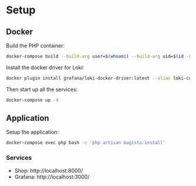 # Setup

## Docker

Build the PHP container:

```bash
docker-compose build --build-arg user=$(whoami) --build-arg uid=$(id -u)
```

Install the docker driver for Loki:
```bash
docker plugin install grafana/loki-docker-driver:latest --alias loki-compose --grant-all-permissions
```

Then start up all the services:

```bash
docker-compose up -d
```

## Application

Setup the application:

```bash
docker-compose exec php bash -c 'php artisan bagisto:install'
```

### Services

- Shop: http://localhost:8000/
- Grafana: http://localhost:3000/